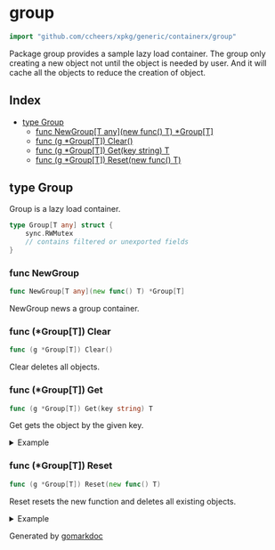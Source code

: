 <!-- Code generated by gomarkdoc. DO NOT EDIT -->

# group

```go
import "github.com/ccheers/xpkg/generic/containerx/group"
```

Package group provides a sample lazy load container. The group only creating a new object not until the object is needed by user. And it will cache all the objects to reduce the creation of object.

## Index

- [type Group](<#type-group>)
  - [func NewGroup[T any](new func() T) *Group[T]](<#func-newgroup>)
  - [func (g *Group[T]) Clear()](<#func-groupt-clear>)
  - [func (g *Group[T]) Get(key string) T](<#func-groupt-get>)
  - [func (g *Group[T]) Reset(new func() T)](<#func-groupt-reset>)


## type Group

Group is a lazy load container.

```go
type Group[T any] struct {
    sync.RWMutex
    // contains filtered or unexported fields
}
```

### func NewGroup

```go
func NewGroup[T any](new func() T) *Group[T]
```

NewGroup news a group container.

### func \(\*Group\[T\]\) Clear

```go
func (g *Group[T]) Clear()
```

Clear deletes all objects.

### func \(\*Group\[T\]\) Get

```go
func (g *Group[T]) Get(key string) T
```

Get gets the object by the given key.

<details><summary>Example</summary>
<p>

```go
{
	new := func() *Counter {
		fmt.Println("Only Once")
		return &Counter{}
	}
	group := NewGroup(new)

	group.Get("pass").Incr()

	group.Get("pass").Incr()

}
```

#### Output

```
Only Once
```

</p>
</details>

### func \(\*Group\[T\]\) Reset

```go
func (g *Group[T]) Reset(new func() T)
```

Reset resets the new function and deletes all existing objects.

<details><summary>Example</summary>
<p>

```go
{
	new := func() *Counter {
		return &Counter{}
	}
	group := NewGroup(new)

	newV2 := func() *Counter {
		fmt.Println("New V2")
		return &Counter{}
	}

	group.Reset(newV2)

	group.Get("pass").Incr()

}
```

#### Output

```
New V2
```

</p>
</details>



Generated by [gomarkdoc](<https://github.com/princjef/gomarkdoc>)
